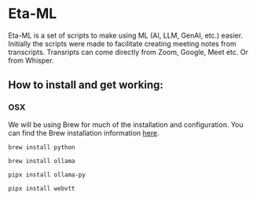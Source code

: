 # Eta-ML

Eta-ML is a set of scripts to make using ML (AI, LLM, GenAI, etc.) easier. Initially the scripts were made to facilitate creating meeting notes from transcripts. Transripts can come directly from Zoom, Google, Meet etc. Or from Whisper.



## How to install and get working:
### OSX
We will be using Brew for much of the installation and configuration. You can find the Brew installation information [here](https://brew.sh/).

    brew install python

    brew install ollama

    pipx install ollama-py

    pipx install webvtt
